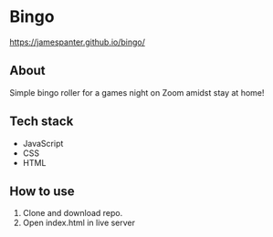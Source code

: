 # Bingo
https://jamespanter.github.io/bingo/

## About
Simple bingo roller for a games night on Zoom amidst stay at home!

## Tech stack
* JavaScript
* CSS
* HTML

## How to use
1. Clone and download repo.
2. Open index.html in live server
